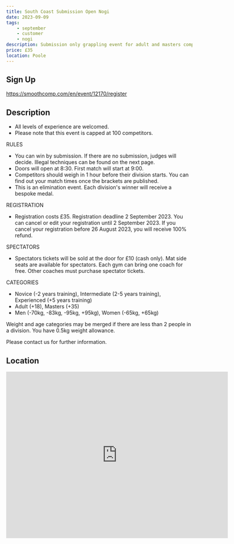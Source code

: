 ```yaml
---
title: South Coast Submission Open Nogi
date: 2023-09-09
tags:
    - september
    - customer
    - nogi 
description: Submission only grappling event for adult and masters competitors
price: £35
location: Poole
---
```

## Sign Up
https://smoothcomp.com/en/event/12170/register

## Description
<ul>
  <li>All levels of experience are welcomed.</li>
  <li>Please note that this event is capped at 100 competitors.</li>
</ul>

<p>RULES</p>
<ul>
  <li>You can win by submission. If there are no submission, judges will decide. Illegal techniques can be found on the next page.</li>
  <li>Doors will open at 8:30. First match will start at 9:00.</li>
  <li>Competitors should weigh in 1 hour before their division starts. You can find out your match times once the brackets are published.</li>
  <li>This is an elimination event. Each division's winner will receive a bespoke medal.</li>
</ul>

<p>REGISTRATION</p>
<ul>
  <li>Registration costs £35. Registration deadline 2 September 2023. You can cancel or edit your registration until 2 September 2023. If you cancel your registration before 26 August 2023, you will receive 100% refund.</li>
</ul>

<p>SPECTATORS</p>
<ul>
  <li>Spectators tickets will be sold at the door for £10 (cash only). Mat side seats are available for spectators. Each gym can bring one coach for free. Other coaches must purchase spectator tickets.</li>
</ul>

<p>CATEGORIES</p>
<ul>
  <li>Novice (-2 years training), Intermediate (2-5 years training), Experienced (+5 years training)</li>
  <li>Adult (+18), Masters (+35)</li>
  <li>Men (-70kg, -83kg, -95kg, +95kg), Women (-65kg, +65kg)</li>
</ul>

<p>Weight and age categories may be merged if there are less than 2 people in a division. You have 0.5kg weight allowance.</p>

<p>Please contact us for further information.</p>


## Location
<iframe src="https://www.google.com/maps/embed?pb=!1m17!1m12!1m3!1d2526.301779539722!2d-2.004260784259034!3d50.7143402795127!2m3!1f0!2f0!3f0!3m2!1i1024!2i768!4f13.1!3m2!1m1!2zNTDCsDQyJzUxLjYiTiAywrAwMCcwNy41Ilc!5e0!3m2!1sen!2suk!4v1689623462311!5m2!1sen!2suk" width="600" height="450" style="border:0;" allowfullscreen="" loading="lazy" referrerpolicy="no-referrer-when-downgrade"></iframe>